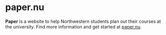 # paper.nu

**Paper** is a website to help Northwestern students plan out their courses at the university. Find more information and get started at [paper.nu](https://www.paper.nu).
